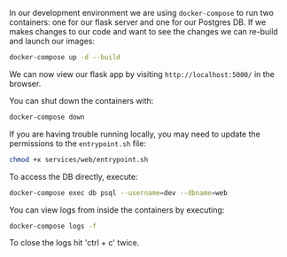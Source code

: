 

In our development environment we are using `docker-compose` to run two containers: one for our flask server and one for our Postgres DB. If we makes changes to our code and want to see the changes we can re-build and launch our images:
``` Bash
docker-compose up -d --build 
```

We can now view our flask app by visiting `http://localhost:5000/` in the browser.


You can shut down the containers with:
``` Bash 
docker-compose down
```


If you are having trouble running locally, you may need to update the permissions to the `entrypoint.sh` file:
``` Bash
chmod +x services/web/entrypoint.sh
```

To access the DB directly, execute:
``` Bash
docker-compose exec db psql --username=dev --dbname=web
```

You can view logs from inside the containers by executing:
``` Bash
docker-compose logs -f
```
To close the logs hit 'ctrl + c' twice.